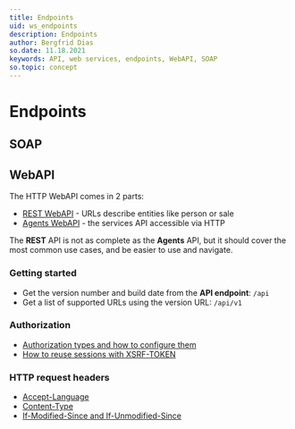```yaml
---
title: Endpoints
uid: ws_endpoints
description: Endpoints
author: Bergfrid Dias
so.date: 11.18.2021
keywords: API, web services, endpoints, WebAPI, SOAP
so.topic: concept
---
```


# Endpoints

## SOAP

## WebAPI

The HTTP WebAPI comes in 2 parts:

* [REST WebAPI][1] - URLs describe entities like person or sale
* [Agents WebAPI][2] - the services API accessible via HTTP

The **REST** API is not as complete as the **Agents** API, but it should cover the most common use cases, and be easier to use and navigate.

### Getting started

* Get the version number and build date from the **API endpoint**: `/api`
* Get a list of supported URLs using the version URL: `/api/v1`

### Authorization

* [Authorization types and how to configure them][3]
* [How to reuse sessions with XSRF-TOKEN][4]

### HTTP request headers

* [Accept-Language][5]
* [Content-Type][6]
* [If-Modified-Since and If-Unmodified-Since][7]

<!-- Referenced links -->
[1]: rest-webapi/index.md
[2]: agents-webapi/index.md
[3]: ../../../authentication/onsite/webapi/index.md#options
[4]: ../../../authentication/onsite/webapi/reuse-session.md
[5]: http-headers.md#accept-language
[6]: http-headers.md#content-type
[7]: http-headers.md#modified-unmodified
